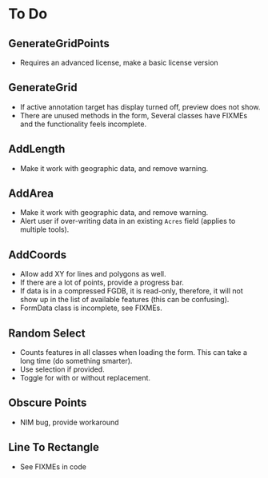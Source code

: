 ﻿# To Do

## GenerateGridPoints

* Requires an advanced license, make a basic license version

## GenerateGrid

* If active annotation target has display turned off, preview does not show.
* There are unused methods in the form, Several classes have FIXMEs and the
  functionality feels incomplete.

## AddLength

* Make it work with geographic data, and remove warning.

## AddArea

* Make it work with geographic data, and remove warning.
* Alert user if over-writing data in an existing `Acres` field (applies to
  multiple tools).

## AddCoords

* Allow add XY for lines and polygons as well.
* If there are a lot of points, provide a progress bar.
* If data is in a compressed FGDB, it is read-only, therefore, it will not show
  up in the list of available features (this can be confusing).
* FormData class is incomplete, see FIXMEs.

## Random Select

* Counts features in all classes when loading the form.  This can take a long
  time (do something smarter).
* Use selection if provided.
* Toggle for with or without replacement.

## Obscure Points

* NIM bug, provide workaround

## Line To Rectangle

* See FIXMEs in code
